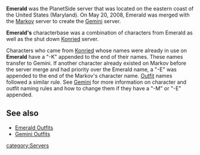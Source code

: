 **Emerald** was the PlanetSide server that was located on the eastern
coast of the United States (Maryland). On May 20, 2008, Emerald was
merged with the [Markov](Markov.md) server to create the
[Gemini](Gemini.md) server.

**Emerald's** characterbase was a combination of characters from Emerald
as well as the shut down [Konried](Konried.md) server.

Characters who came from [Konried](Konried.md) whose names were
already in use on **Emerald** have a "-K" appended to the end of their
names. These names transfer to Gemini. If another character already
existed on Markov before the server merge and had priority over the
Emerald name, a "-E" was appended to the end of the Markov's character
name. [Outfit](../terminology/Outfit.md) names followed a similar rule. See
[Gemini](Gemini.md) for more information on character and outfit
naming rules and how to change them if they have a "-M" or "-E"
appended.

## See also

- [Emerald Outfits](:Category:Emerald_Outfits)
- [Gemini Outfits](:Category:Gemini_Outfits)

[category:Servers](category:Servers.md)
